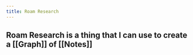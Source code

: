 ```yaml
---
title: Roam Research
---
```


## Roam Research is a thing that I can use to create a [[Graph]] of [[Notes]]
##